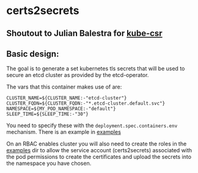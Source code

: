 # certs2secrets
## Shoutout to Julian Balestra for [kube-csr](https://github.com/JulienBalestra/kube-csr)

## Basic design:

The goal is to generate a set kubernetes tls secrets that will be used to secure an etcd cluster as provided by the etcd-operator.

The vars that this container makes use of are:

```
CLUSTER_NAME=${CLUSTER_NAME:-"etcd-cluster"}
CLUSTER_FQDN=${CLUSTER_FQDN:-"*.etcd-cluster.default.svc"}
NAMESPACE=${MY_POD_NAMESPACE:-"default"}
SLEEP_TIME=${SLEEP_TIME:-"30"}
```

You need to specify these with the `deployment.spec.containers.env` mechanism. There is an example in [examples](/examples)

On an RBAC enables cluster you will also need to create the roles in the [examples](/examples) dir to allow the service account (certs2secrets) associated with the pod permissions to create the certificates and upload the secrets into the namespace you have chosen.

